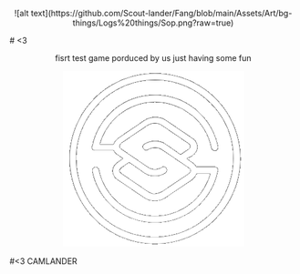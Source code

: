 <p align="center">
![alt text](https://github.com/Scout-lander/Fang/blob/main/Assets/Art/bg-things/Logs%20things/Sop.png?raw=true)
</p>
# <3
<p align="center">
fisrt test game porduced by us just having some fun
</p>





<p align="center">
  <img src="https://github.com/Scout-lander/Fang/blob/main/Assets/Art/bg-things/Logs%20things/SOP-Icon.png?raw=true" alt="Straight Outa Palmy"/>
</p>

#<3 CAMLANDER
